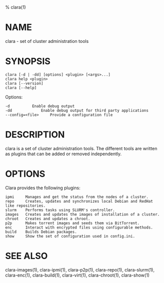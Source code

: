 % clara(1)

# NAME

clara -  set of cluster administration tools

# SYNOPSIS

    clara [-d | -dd] [options] <plugin> [<args>...]
    clara help <plugin>
    clara [--version]
    clara [--help]

Options:

	-d			Enable debug output
	-dd 			Enable debug output for third party applications
	--config=<file>		Provide a configuration file

# DESCRIPTION

clara is a set of cluster administration tools. The different tools are written
as plugins that can be added or removed independently.

# OPTIONS

Clara provides the following plugins:

    ipmi     Manages and get the status from the nodes of a cluster.
    repo     Creates, updates and synchronizes local Debian and RedHat like repositories.
    slurm    Performs tasks using SLURM's controller.
    images   Creates and updates the images of installation of a cluster.
    chroot   Creates and updates a chroot. 
    p2p      Makes torrent images and seeds them via BitTorrent.
    enc      Interact with encrypted files using configurable methods.
    build    Builds Debian packages.
    show     Show the set of configuration used in config.ini.

# SEE ALSO

clara-images(1), clara-ipmi(1), clara-p2p(1), clara-repo(1), clara-slurm(1), clara-enc(1), clara-build(1), clara-virt(1), clara-chroot(1), clara-show(1)
